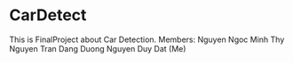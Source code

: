# CarDetect
 This is FinalProject about Car Detection.
 Members: Nguyen Ngoc Minh Thy
          Nguyen Tran Dang Duong
          Nguyen Duy Dat (Me)
 
